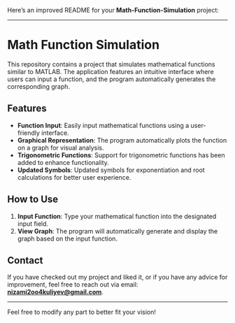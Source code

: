 Here’s an improved README for your **Math-Function-Simulation** project:

---

# Math Function Simulation

This repository contains a project that simulates mathematical functions similar to MATLAB. The application features an intuitive interface where users can input a function, and the program automatically generates the corresponding graph.

## Features

- **Function Input**: Easily input mathematical functions using a user-friendly interface.
- **Graphical Representation**: The program automatically plots the function on a graph for visual analysis.
- **Trigonometric Functions**: Support for trigonometric functions has been added to enhance functionality.
- **Updated Symbols**: Updated symbols for exponentiation and root calculations for better user experience.

## How to Use

1. **Input Function**: Type your mathematical function into the designated input field.
2. **View Graph**: The program will automatically generate and display the graph based on the input function.

## Contact

If you have checked out my project and liked it, or if you have any advice for improvement, feel free to reach out via email: **nizami2oo4kuliyev@gmail.com**.

---

Feel free to modify any part to better fit your vision!
